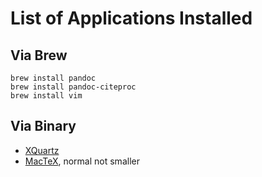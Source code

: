 # List of Applications Installed

## Via Brew

```
brew install pandoc
brew install pandoc-citeproc
brew install vim
```

## Via Binary

* [XQuartz](https://www.xquartz.org/)
* [MacTeX](https://www.xquartz.org/), normal not smaller
